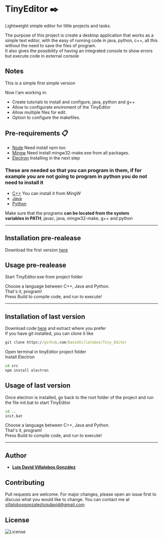 # TinyEditor ✒️
Lightweight simple editor for little projects and tasks.

The purpose of this project is create a desktop application that works as a simple text editor, 
with the easy of running code in java, python, c++, all this without the need to save the files of program.  
It also gives the possibility of having an integrated console to show errors but execute code in external console

## Notes
This is a simple first simple version

Now i'am working in: 
* Create tutorials to install and configure, java, python and g++
* Allow to configurate enviroment of the TinyEditor
* Allow multiple files for edit.
* Option to configure the makefiles.  


## Pre-requirements 📋
* 	[Node](https://nodejs.org/es/) Need install npm too 
* 	[Mingw](https://osdn.net/projects/mingw/releases/) Need install mingw32-make.exe from all packages.
* 	[Electron](https://nodejs.org/es/) Installing in the next step  
### These are needed so that you can program in them, if for example you are not going to program in python you do not need to install it 
*   [C++](https://osdn.net/projects/mingw/releases/) You can install it from MingW
* 	[Java](https://www.oracle.com/java/technologies/javase-downloads.html)
* 	[Python](https://www.python.org/)

Make sure that the programs **can be located from the system   
variables in PATH**, javac, java, mingw32-make, g++ and python 

---

## Installation pre-realease
Download the first version [here](https://github.com/DavidVillalobos/Tiny_Editor/releases)

## Usage pre-realease

Start TinyEditor.exe from project folder  

Choose a language between C++, Java and Python.  
That's it, program!  
Press Build to compile code, and run to execute!

---

## Installation of last version
Download code [here](https://github.com/DavidVillalobos/Tiny_Editor/archive/master.zip) and extract where you prefer  
If you have git installed, you can clone it like
~~~cmd
git clone https://github.com/DavidVillalobos/Tiny_Editor
~~~  
Open terminal in tinyEditor project folder  
Install Electron
~~~cmd
cd src
npm install electron
~~~
## Usage of last version
Once electron is installed, go back to the root folder of the project and run the file init.bat to start TinyEditor  
~~~cmd
cd ..
init.bat
~~~
Choose a language between C++, Java and Python.  
That's it, program!  
Press Build to compile code, and run to execute!

---

## Author 
* **[Luis David Villalobos González](https://github.com/DavidVillalobos)** 

## Contributing
Pull requests are welcome. For major changes, please open an issue first to discuss what you would like to change.
You can contact me at villalobosgonzalezluisdavid@gmail.com  

## License
![License](https://img.shields.io/bower/l/bootstrap)
